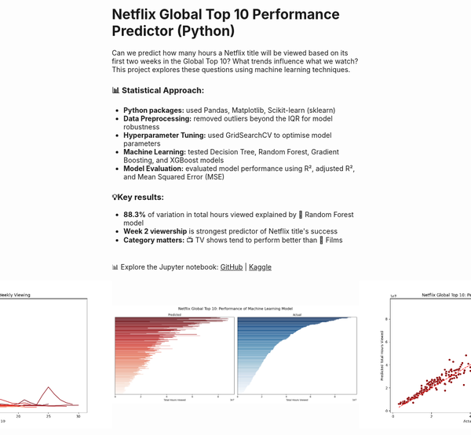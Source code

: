 # Netflix Global Top 10 Performance Predictor (Python)

Can we predict how many hours a Netflix title will be viewed based on its first two weeks in the Global Top 10? What trends influence what we watch? This project explores these questions using machine learning techniques. <br>

### 📊 Statistical Approach:
 -  **Python packages:** used Pandas, Matplotlib, Scikit-learn (sklearn) <br>
 -  **Data Preprocessing:** removed outliers beyond the IQR for model robustness <br>
 -  **Hyperparameter Tuning:** used GridSearchCV to optimise model parameters  <br>
 -  **Machine Learning:** tested Decision Tree, Random Forest, Gradient Boosting, and XGBoost models <br>
 -  **Model Evaluation:** evaluated model performance using R², adjusted R², and Mean Squared Error (MSE) <br>

### 💡Key results:
 - **88.3%** of variation in total hours viewed explained by 🌲 Random Forest model  <br>
 - **Week 2 viewership** is strongest predictor of Netflix title's success <br>
 - **Category matters:** 📺 TV shows tend to perform better than 🍿 Films  <br> <br>


📊 Explore the Jupyter notebook: [GitHub](https://github.com/dpb24/netflix-global-top-10-performance-predictor-ml/blob/main/netflix-global-top-10-performance-predictor-ml.ipynb) | [Kaggle](https://www.kaggle.com/code/davidpbriggs/netflix-global-top-10-performance-predictor-ml)  <br>


<div style="display: flex; justify-content: center; align-items: center;">
    <img src="netflix_global_top_10_weekly.png" width="800">
    <img src="ml_model_performance1.png" width="800">
    <img src="ml_model_performance2.png" width="800">
</div>
